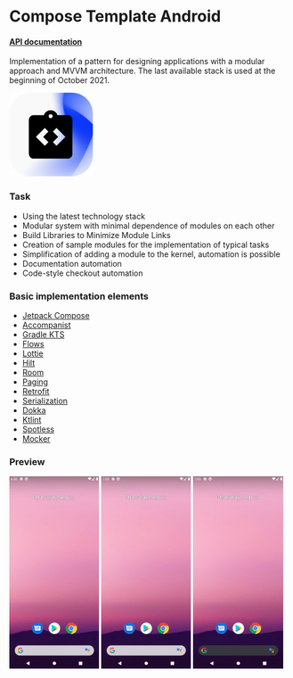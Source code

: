 Compose Template Android
===================

#### [API documentation](https://surfstudio.github.io/compose-template-android/)

Implementation of a pattern for designing applications with a modular approach and MVVM architecture. The last available stack is used at the beginning of October 2021.

![picture](data/images/preview.png)

### Task

* Using the latest technology stack
* Modular system with minimal dependence of modules on each other
* Build Libraries to Minimize Module Links
* Creation of sample modules for the implementation of typical tasks
* Simplification of adding a module to the kernel, automation is possible
* Documentation automation
* Code-style checkout automation

### Basic implementation elements

* [Jetpack Compose](https://developer.android.com/jetpack/compose)
* [Accompanist](https://github.com/google/accompanist)
* [Gradle KTS](https://docs.gradle.org/current/userguide/kotlin_dsl.html)
* [Flows](https://developer.android.com/kotlin/flow)
* [Lottie](https://github.com/airbnb/lottie/blob/master/android-compose.md)
* [Hilt](https://dagger.dev/hilt/)
* [Room](https://developer.android.com/jetpack/androidx/releases/room)
* [Paging](https://developer.android.com/topic/libraries/architecture/paging/v3-overview)
* [Retrofit](https://square.github.io/retrofit/)
* [Serialization](https://github.com/Kotlin/kotlinx.serialization)
* [Dokka](https://github.com/Kotlin/dokka)
* [Ktlint](https://ktlint.github.io/)
* [Spotless](https://github.com/diffplug/spotless)
* [Mocker](https://github.com/LastSprint/mocker)

### Preview
<p>
<img src="data/gif/vokoscreen-2021-09-23_18-58-28.gif" width="32%"/>
<img src="data/gif/vokoscreen-2021-09-23_19-09-04.gif" width="32%"/>
<img src="data/gif/vokoscreen-2021-09-23_19-03-40.gif" width="32%"/>
</p>